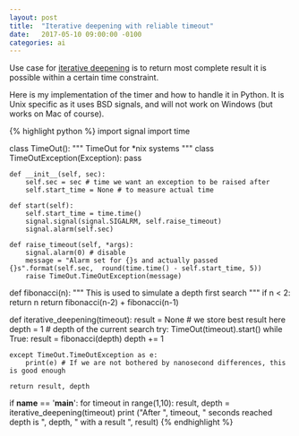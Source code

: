 ```yaml
---
layout: post
title:  "Iterative deepening with reliable timeout"
date:   2017-05-10 09:00:00 -0100
categories: ai
---
```


Use case for [iterative deepening](https://en.wikipedia.org/wiki/Iterative_deepening_depth-first_search) is to return most complete result it is possible within a certain time constraint.

Here is my implementation of the timer and how to handle it in Python. It is Unix specific as it uses BSD signals, and will not work on Windows (but works on Mac of course).

{% highlight python %}
import signal
import time

class TimeOut():
    """
        TimeOut for *nix systems
    """
    class TimeOutException(Exception):
        pass

    def __init__(self, sec):
        self.sec = sec # time we want an exception to be raised after
        self.start_time = None # to measure actual time

    def start(self):
        self.start_time = time.time()
        signal.signal(signal.SIGALRM, self.raise_timeout)
        signal.alarm(self.sec)

    def raise_timeout(self, *args):
        signal.alarm(0) # disable
        message = "Alarm set for {}s and actually passed {}s".format(self.sec,  round(time.time() - self.start_time, 5))
        raise TimeOut.TimeOutException(message)


def fibonacci(n):
  """
    This is used to simulate a depth first search
  """
    if n < 2:
        return n
    return fibonacci(n-2) + fibonacci(n-1)

def iterative_deepening(timeout):
    result = None # we store best result here
    depth = 1 # depth of the current search
    try:
        TimeOut(timeout).start()
        while True:
            result = fibonacci(depth)
            depth += 1

    except TimeOut.TimeOutException as e:
        print(e) # If we are not bothered by nanosecond differences, this is good enough

    return result, depth

if __name__ == '__main__':
    for timeout in range(1,10):
        result, depth = iterative_deepening(timeout)
        print ("After ", timeout, " seconds reached depth is ", depth, " with a result ", result)
{% endhighlight %}
